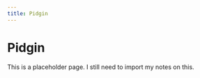 ```yaml
---
title: Pidgin
---
```


# Pidgin

This is a placeholder page. I still need to import my notes on this.

